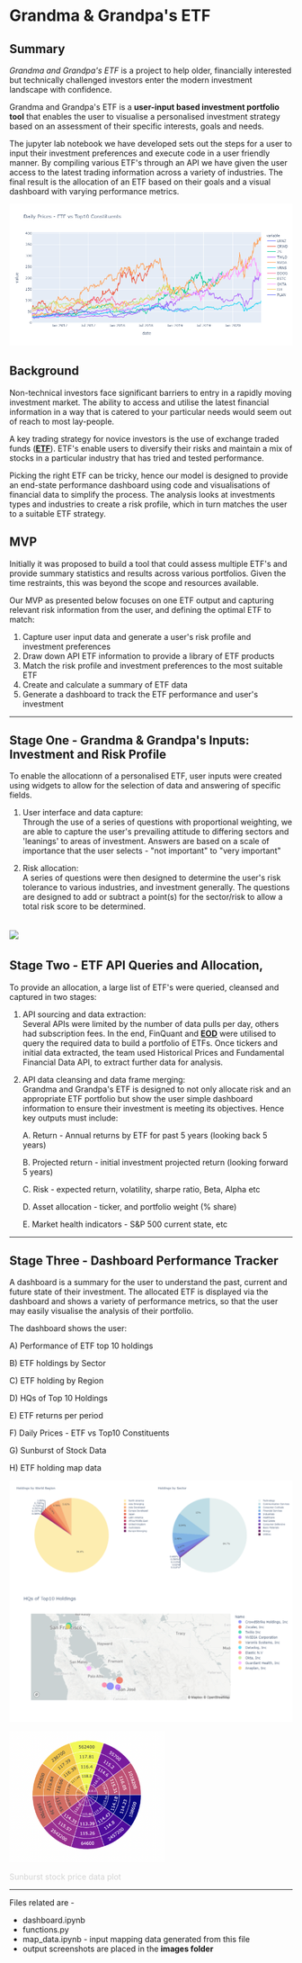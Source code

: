 
# Grandma & Grandpa's ETF

## Summary

*Grandma and Grandpa's ETF* is a project to help older, financially interested but technically challenged investors enter the modern investment landscape with confidence.  

Grandma and Grandpa's ETF is a **user-input based investment portfolio tool** that enables the user to visualise a personalised investment strategy based on an assessment of their specific interests, goals and needs.

The jupyter lab notebook we have developed sets out the steps for a user to input their investment preferences and execute code in a user friendly manner. By compiling various ETF's through an API we have given the user access to the latest trading information across a variety of industries. The final result is the allocation of an ETF based on their goals and a visual dashboard with varying performance metrics.   

![](daily_prices_etf_vs_top10.png)

## Background
Non-technical investors face significant barriers to entry in a rapidly moving investment market. The ability to access and utilise the latest financial information in a way that is catered to your particular needs would seem out of reach to most lay-people. 

A key trading strategy for novice investors is the use of exchange traded funds ([**ETF**](https://www.investopedia.com/terms/e/etf.asp)). ETF's enable users to diversify their risks and maintain a mix of stocks in a particular industry that has tried and tested performance. 

Picking the right ETF can be tricky, hence our model is designed to provide an end-state performance dashboard using code and visualisations of financial data to simplify the process. The analysis looks at investments types and industries to create a risk profile, which in turn matches the user to a suitable ETF strategy.

## MVP
Initially it was proposed to build a tool that could assess multiple ETF's and provide summary statistics and results across various portfolios. Given the time restraints, this was beyond the scope and resources available. 

Our MVP as presented below focuses on one ETF output and capturing relevant risk information from the user, and defining the optimal ETF to match:

1. Capture user input data and generate a user's risk profile and investment preferences
2. Draw down API ETF information to provide a library of ETF products
3. Match the risk profile and investment preferences to the most suitable ETF
4. Create and calculate a summary of ETF data
5. Generate a dashboard to track the ETF performance and user's investment


-------------
 
## Stage One - Grandma & Grandpa's Inputs: Investment and Risk Profile

 To enable the allocationn of a personalised ETF, user inputs were created using widgets to allow for the selection of data and answering of specific fields.   

1. User interface and data capture:  
Through the use of a series of questions with proportional weighting, we are able to capture the user's prevailing attitude to differing sectors and 'leanings' to areas of investment. Answers are based on a scale of importance that the user selects - "not important" to "very important"

2. Risk allocation:  
A series of questions were then designed to determine the user's risk tolerance to various industries, and investment generally. The questions are designed to add or subtract a point(s) for the sector/risk to allow a total risk score to be determined.


![](userinput.gif)
---------------

## Stage Two - ETF API Queries and Allocation,
 
To provide an allocation, a large list of ETF's were queried, cleansed and captured in two stages:

1. API sourcing and data extraction:  
Several APIs were limited by the number of data pulls per day, others had subscription fees. In the end, FinQuant and [**EOD**](https://eodhistoricaldata.com/) were utilised to query the required data to build a portfolio of ETFs. Once tickers and initial data extracted, the team used Historical Prices and Fundamental Financial Data API, to extract further data for analysis.


2. API data cleansing and data frame merging:  
Grandma and Grandpa's ETF is designed to not only allocate risk and an appropriate ETF portfolio but show the user simple dashboard information to ensure their investment is meeting its objectives.
Hence key outputs must include:  

    A. Return - Annual returns by ETF for past 5 years (looking back 5 years)

    B. Projected return - initial investment projected return (looking forward 5 years)

    C. Risk - expected return, volatility, sharpe ratio, Beta, Alpha etc

    D. Asset allocation - ticker, and portfolio weight (% share)

    E. Market health indicators - S&P 500 current state, etc

--------------

## Stage Three - Dashboard Performance Tracker

A dashboard is a summary for the user to understand the past, current and future state of their investment. The allocated ETF is displayed via the dashboard and shows a variety of performance metrics, so that the user may easily visualise the analysis of their portfolio.

The dashboard shows the user:

A) Performance of ETF top 10 holdings

B) ETF holdings by Sector

C) ETF holding by Region

D) HQs of Top 10 Holdings

E) ETF returns per period

F) Daily Prices - ETF vs Top10 Constituents

G) Sunburst of Stock Data

H) ETF holding map data

![](dash.png)

<img src="sunbursts-stock-price-data.png" alt="sunburst" width="55%" />

<font size="small" color="lightgrey">Sunburst stock price data plot</font>

----  

Files related are - 
<ul><li>dashboard.ipynb</li>
 <li>functions.py</li>
 <li>map_data.ipynb - input mapping data generated from this file </li>
 <li>output screenshots are placed in the <strong>images folder</strong></li>
  </ul>
